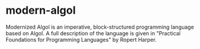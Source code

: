 # modern-algol

Modernized Algol is an imperative, block-structured programming language based on Algol. A full description of the language is given in "Practical Foundations for Programming Languages" by Ropert Harper.
